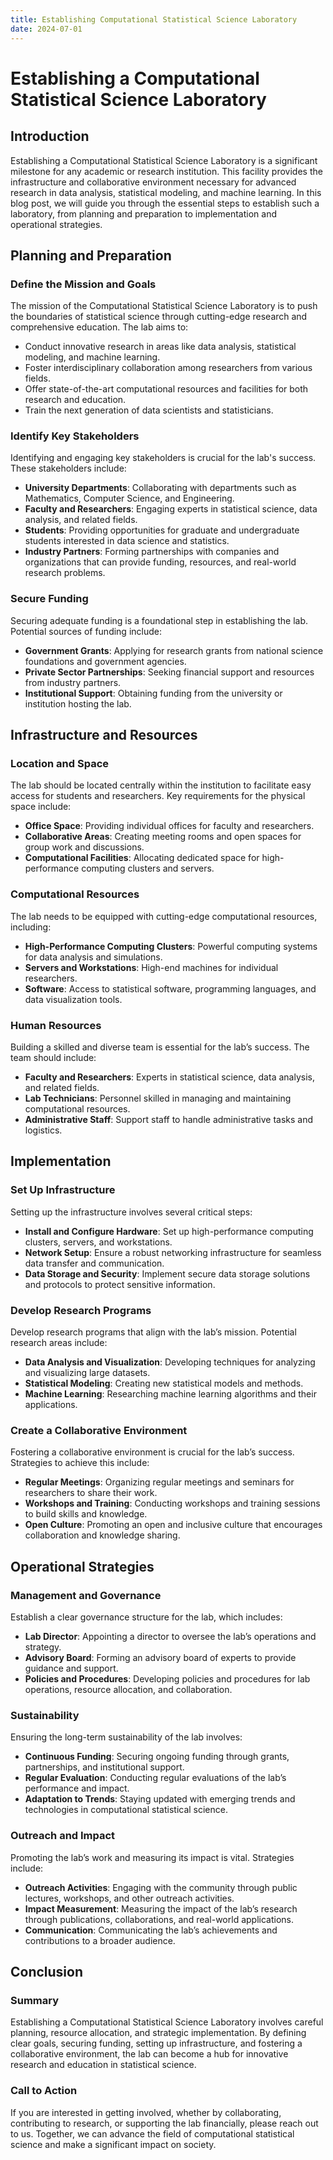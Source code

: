 ```yaml
---
title: Establishing Computational Statistical Science Laboratory
date: 2024-07-01
---
```


# Establishing a Computational Statistical Science Laboratory

## Introduction
Establishing a Computational Statistical Science Laboratory is a significant milestone for any academic or research institution. This facility provides the infrastructure and collaborative environment necessary for advanced research in data analysis, statistical modeling, and machine learning. In this blog post, we will guide you through the essential steps to establish such a laboratory, from planning and preparation to implementation and operational strategies.

## Planning and Preparation

### Define the Mission and Goals
The mission of the Computational Statistical Science Laboratory is to push the boundaries of statistical science through cutting-edge research and comprehensive education. The lab aims to:
- Conduct innovative research in areas like data analysis, statistical modeling, and machine learning.
- Foster interdisciplinary collaboration among researchers from various fields.
- Offer state-of-the-art computational resources and facilities for both research and education.
- Train the next generation of data scientists and statisticians.

### Identify Key Stakeholders
Identifying and engaging key stakeholders is crucial for the lab's success. These stakeholders include:
- **University Departments**: Collaborating with departments such as Mathematics, Computer Science, and Engineering.
- **Faculty and Researchers**: Engaging experts in statistical science, data analysis, and related fields.
- **Students**: Providing opportunities for graduate and undergraduate students interested in data science and statistics.
- **Industry Partners**: Forming partnerships with companies and organizations that can provide funding, resources, and real-world research problems.

### Secure Funding
Securing adequate funding is a foundational step in establishing the lab. Potential sources of funding include:
- **Government Grants**: Applying for research grants from national science foundations and government agencies.
- **Private Sector Partnerships**: Seeking financial support and resources from industry partners.
- **Institutional Support**: Obtaining funding from the university or institution hosting the lab.

## Infrastructure and Resources

### Location and Space
The lab should be located centrally within the institution to facilitate easy access for students and researchers. Key requirements for the physical space include:
- **Office Space**: Providing individual offices for faculty and researchers.
- **Collaborative Areas**: Creating meeting rooms and open spaces for group work and discussions.
- **Computational Facilities**: Allocating dedicated space for high-performance computing clusters and servers.

### Computational Resources
The lab needs to be equipped with cutting-edge computational resources, including:
- **High-Performance Computing Clusters**: Powerful computing systems for data analysis and simulations.
- **Servers and Workstations**: High-end machines for individual researchers.
- **Software**: Access to statistical software, programming languages, and data visualization tools.

### Human Resources
Building a skilled and diverse team is essential for the lab’s success. The team should include:
- **Faculty and Researchers**: Experts in statistical science, data analysis, and related fields.
- **Lab Technicians**: Personnel skilled in managing and maintaining computational resources.
- **Administrative Staff**: Support staff to handle administrative tasks and logistics.

## Implementation

### Set Up Infrastructure
Setting up the infrastructure involves several critical steps:
- **Install and Configure Hardware**: Set up high-performance computing clusters, servers, and workstations.
- **Network Setup**: Ensure a robust networking infrastructure for seamless data transfer and communication.
- **Data Storage and Security**: Implement secure data storage solutions and protocols to protect sensitive information.

### Develop Research Programs
Develop research programs that align with the lab’s mission. Potential research areas include:
- **Data Analysis and Visualization**: Developing techniques for analyzing and visualizing large datasets.
- **Statistical Modeling**: Creating new statistical models and methods.
- **Machine Learning**: Researching machine learning algorithms and their applications.

### Create a Collaborative Environment
Fostering a collaborative environment is crucial for the lab’s success. Strategies to achieve this include:
- **Regular Meetings**: Organizing regular meetings and seminars for researchers to share their work.
- **Workshops and Training**: Conducting workshops and training sessions to build skills and knowledge.
- **Open Culture**: Promoting an open and inclusive culture that encourages collaboration and knowledge sharing.

## Operational Strategies

### Management and Governance
Establish a clear governance structure for the lab, which includes:
- **Lab Director**: Appointing a director to oversee the lab’s operations and strategy.
- **Advisory Board**: Forming an advisory board of experts to provide guidance and support.
- **Policies and Procedures**: Developing policies and procedures for lab operations, resource allocation, and collaboration.

### Sustainability
Ensuring the long-term sustainability of the lab involves:
- **Continuous Funding**: Securing ongoing funding through grants, partnerships, and institutional support.
- **Regular Evaluation**: Conducting regular evaluations of the lab’s performance and impact.
- **Adaptation to Trends**: Staying updated with emerging trends and technologies in computational statistical science.

### Outreach and Impact
Promoting the lab’s work and measuring its impact is vital. Strategies include:
- **Outreach Activities**: Engaging with the community through public lectures, workshops, and other outreach activities.
- **Impact Measurement**: Measuring the impact of the lab’s research through publications, collaborations, and real-world applications.
- **Communication**: Communicating the lab’s achievements and contributions to a broader audience.

## Conclusion

### Summary
Establishing a Computational Statistical Science Laboratory involves careful planning, resource allocation, and strategic implementation. By defining clear goals, securing funding, setting up infrastructure, and fostering a collaborative environment, the lab can become a hub for innovative research and education in statistical science.

### Call to Action
If you are interested in getting involved, whether by collaborating, contributing to research, or supporting the lab financially, please reach out to us. Together, we can advance the field of computational statistical science and make a significant impact on society.

